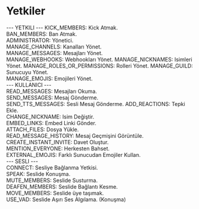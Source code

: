 # Yetkiler

--- YETKILI --- KICK\_MEMBERS: Kick Atmak.   
BAN\_MEMBERS: Ban Atmak.  
ADMINISTRATOR: Yönetici.   
MANAGE\_CHANNELS: Kanalları Yönet.  
MANAGE\_MESSAGES: Mesajları Yönet.  
MANAGE\_WEBHOOKS: Webhookları Yönet. MANAGE\_NICKNAMES: Isimleri Yönet. MANAGE\_ROLES\_OR\_PERMISSIONS: Rolleri Yönet. MANAGE\_GUILD: Sunucuyu Yönet.   
MANAGE\_EMOJIS: Emojileri Yönet.  
 --- KULLANICI ---   
READ\_MESSAGES: Mesajları Okuma.   
SEND\_MESSAGES: Mesaj Gönderme.   
SEND\_TTS\_MESSAGES: Sesli Mesaj Gönderme. ADD\_REACTIONS: Tepki Ekle.   
CHANGE\_NICKNAME: Isim Değiştir.   
EMBED\_LINKS: Embed Linki Gönder.   
ATTACH\_FILES: Dosya Yükle.   
READ\_MESSAGE\_HISTORY: Mesaj Geçmişini Görüntüle. CREATE\_INSTANT\_INVITE: Davet Oluştur.   
MENTION\_EVERYONE: Herkesten Bahset.   
EXTERNAL\_EMOJIS: Farklı Sunucudan Emojiler Kullan.   
--- SESLI ---   
CONNECT: Sesliye Bağlanma Yetkisi.   
SPEAK: Seslide Konuşma.   
MUTE\_MEMBERS: Seslide Susturma.   
DEAFEN\_MEMBERS: Seslide Bağlantı Kesme.   
MOVE\_MEMBERS: Seslide üye taşımak.   
USE\_VAD: Seslide Aşırı Ses Algılama. \(Konuşma\)

